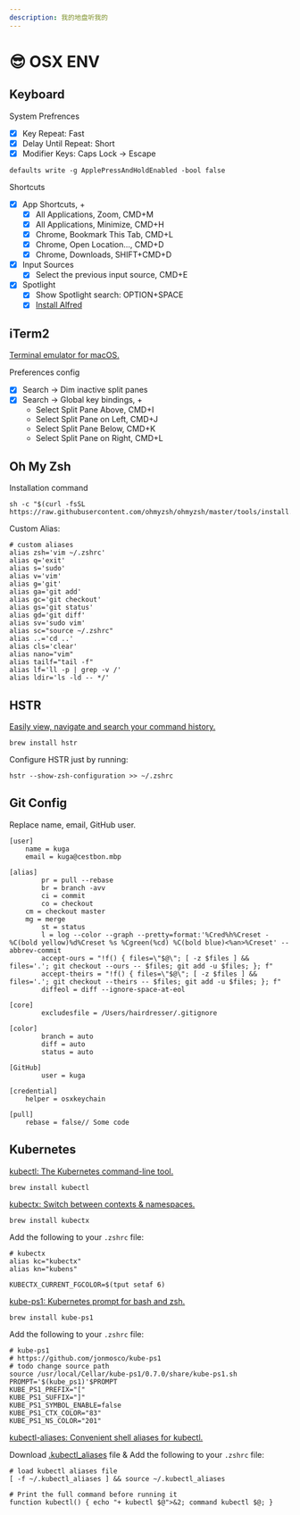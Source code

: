 ```yaml
---
description: 我的地盘听我的
---
```


# 😎 OSX ENV

## Keyboard

System Prefrences

* [x] Key Repeat: Fast
* [x] Delay Until Repeat: Short
* [x] Modifier Keys: Caps Lock -> Escape

```
defaults write -g ApplePressAndHoldEnabled -bool false
```

Shortcuts

* [x] App Shortcuts, +
  * [x] All Applications, Zoom, CMD+M
  * [x] All Applications, Minimize, CMD+H
  * [x] Chrome, Bookmark This Tab, CMD+L
  * [x] Chrome, Open Location..., CMD+D
  * [x] Chrome, Downloads, SHIFT+CMD+D
* [x] Input Sources
  * [x] Select the previous input source, CMD+E
* [x] Spotlight
  * [x] Show Spotlight search: OPTION+SPACE
  * [x] [Install Alfred](https://www.alfredapp.com/)

## iTerm2

[Terminal emulator for macOS.](https://iterm2.com/)

Preferences config

* [x] Search -> Dim inactive split panes
* [x] Search -> Global key bindings, +
  * Select Split Pane Above, CMD+I
  * Select Split Pane on Left, CMD+J
  * Select Split Pane Below, CMD+K
  * Select Split Pane on Right, CMD+L

## Oh My Zsh

Installation command

```
sh -c "$(curl -fsSL https://raw.githubusercontent.com/ohmyzsh/ohmyzsh/master/tools/install.sh)"
```

Custom Alias:

```
# custom aliases
alias zsh='vim ~/.zshrc'
alias q='exit'
alias s='sudo'
alias v='vim'
alias g='git'
alias ga='git add'
alias gc='git checkout'
alias gs='git status'
alias gd='git diff'
alias sv='sudo vim'
alias sc="source ~/.zshrc"
alias ..='cd ..'
alias cls='clear'
alias nano="vim"
alias tailf="tail -f"
alias lf='ll -p | grep -v /'
alias ldir='ls -ld -- */'
```

## HSTR

[Easily view, navigate and search your command history.](https://github.com/dvorka/hstr)

```
brew install hstr
```

Configure HSTR just by running:

```
hstr --show-zsh-configuration >> ~/.zshrc
```

## Git Config

Replace name, email, GitHub user.

```
[user]
	name = kuga
	email = kuga@cestbon.mbp

[alias]
        pr = pull --rebase
        br = branch -avv
        ci = commit
        co = checkout
	cm = checkout master
	mg = merge
        st = status
        l = log --color --graph --pretty=format:'%Cred%h%Creset -%C(bold yellow)%d%Creset %s %Cgreen(%cd) %C(bold blue)<%an>%Creset' --abbrev-commit
        accept-ours = "!f() { files=\"$@\"; [ -z $files ] && files='.'; git checkout --ours -- $files; git add -u $files; }; f"
        accept-theirs = "!f() { files=\"$@\"; [ -z $files ] && files='.'; git checkout --theirs -- $files; git add -u $files; }; f"
        diffeol = diff --ignore-space-at-eol

[core]
        excludesfile = /Users/hairdresser/.gitignore

[color]
        branch = auto
        diff = auto
        status = auto

[GitHub]
        user = kuga

[credential]
	helper = osxkeychain

[pull]
	rebase = false// Some code
```

## Kubernetes

[kubectl: The Kubernetes command-line tool.](https://kubernetes.io/docs/tasks/tools/install-kubectl-macos/)

```
brew install kubectl
```

[kubectx: Switch between contexts & namespaces.](https://github.com/ahmetb/kubectx)

```
brew install kubectx
```

Add the following to your `.zshrc` file:

```
# kubectx
alias kc="kubectx"
alias kn="kubens"

KUBECTX_CURRENT_FGCOLOR=$(tput setaf 6)
```

[kube-ps1: Kubernetes prompt for bash and zsh.](https://github.com/jonmosco/kube-ps1)

```
brew install kube-ps1
```

Add the following to your `.zshrc` file:

```
# kube-ps1
# https://github.com/jonmosco/kube-ps1
# todo change source path
source /usr/local/Cellar/kube-ps1/0.7.0/share/kube-ps1.sh
PROMPT='$(kube_ps1)'$PROMPT
KUBE_PS1_PREFIX="["
KUBE_PS1_SUFFIX="]"
KUBE_PS1_SYMBOL_ENABLE=false
KUBE_PS1_CTX_COLOR="83"
KUBE_PS1_NS_COLOR="201"
```

[kubectl-aliases: Convenient shell aliases for kubectl.](https://github.com/ahmetb/kubectl-aliases)

Download [.kubectl\_aliases](https://raw.githubusercontent.com/ahmetb/kubectl-aliases/master/.kubectl\_aliases) file & Add the following to your `.zshrc` file:

```
# load kubectl aliases file
[ -f ~/.kubectl_aliases ] && source ~/.kubectl_aliases

# Print the full command before running it
function kubectl() { echo "+ kubectl $@">&2; command kubectl $@; }
```

